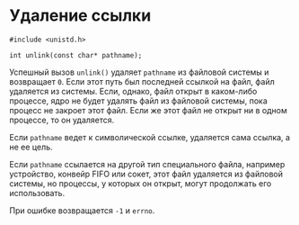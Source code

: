 # Удаление ссылки

    #include <unistd.h>

    int unlink(const char* pathname);

Успешный вызов `unlink()` удаляет `pathname` из файловой системы и возвращает `0`. Если этот путь был последней ссылкой на файл, файл удаляется из системы. Если, однако, файл открыт в каком-либо процессе, ядро не будет удалять файл из файловой системы, пока процесс не закроет этот файл. Если же этот файл не открыт ни в одном процессе, то он удаляется.

Если `pathname` ведет к символической ссылке, удаляется сама ссылка, а не ее цель.

Если `pathname` ссылается на другой тип специального файла, например устройство, конвейр FIFO или сокет, этот файл удаляется из файловой системы, но процессы, у которых он открыт, могут продолжать его использовать.

При ошибке возвращается `-1` и `errno`.